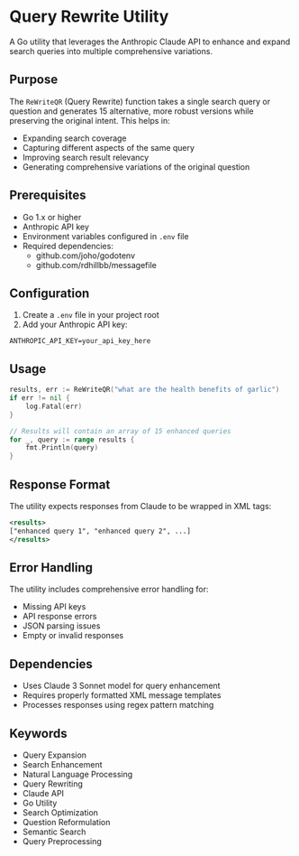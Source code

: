 # Query Rewrite Utility

A Go utility that leverages the Anthropic Claude API to enhance and expand search queries into multiple comprehensive variations.

## Purpose

The `ReWriteQR` (Query Rewrite) function takes a single search query or question and generates 15 alternative, more robust versions while preserving the original intent. This helps in:
- Expanding search coverage
- Capturing different aspects of the same query
- Improving search result relevancy
- Generating comprehensive variations of the original question

## Prerequisites

- Go 1.x or higher
- Anthropic API key
- Environment variables configured in `.env` file
- Required dependencies:
  - github.com/joho/godotenv
  - github.com/rdhillbb/messagefile

## Configuration

1. Create a `.env` file in your project root
2. Add your Anthropic API key:
```
ANTHROPIC_API_KEY=your_api_key_here
```

## Usage

```go
results, err := ReWriteQR("what are the health benefits of garlic")
if err != nil {
    log.Fatal(err)
}

// Results will contain an array of 15 enhanced queries
for _, query := range results {
    fmt.Println(query)
}
```

## Response Format

The utility expects responses from Claude to be wrapped in XML tags:
```xml
<results>
["enhanced query 1", "enhanced query 2", ...]
</results>
```

## Error Handling

The utility includes comprehensive error handling for:
- Missing API keys
- API response errors
- JSON parsing issues
- Empty or invalid responses

## Dependencies

- Uses Claude 3 Sonnet model for query enhancement
- Requires properly formatted XML message templates
- Processes responses using regex pattern matching

## Keywords

- Query Expansion
- Search Enhancement
- Natural Language Processing
- Query Rewriting
- Claude API
- Go Utility
- Search Optimization
- Question Reformulation
- Semantic Search
- Query Preprocessing
